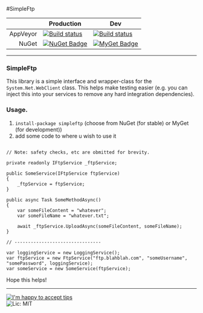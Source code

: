 #SimpleFtp

|            | Production | Dev |
| ----------:| ---------- | --- |
| AppVeyor   | [![Build status](https://ci.appveyor.com/api/projects/status/v2fh87qglnn121ad/?svg=true)](https://ci.appveyor.com/project/PureKrome/simpleftp-8os3j) | [![Build status](https://ci.appveyor.com/api/projects/status/kxfqb2damdwohdu5?svg=true)](https://ci.appveyor.com/project/PureKrome/simpleftp)
| NuGet      | [![NuGet Badge](https://buildstats.info/nuget/SimpleFtp)](https://www.nuget.org/packages/SimpleFtp/) | [![MyGet Badge](https://buildstats.info/myget/simpleftp/simpleftp)](https://www.myget.org/feed/simpleftp/package/nuget/simpleftp) |

---

### SimpleFtp

This library is a simple interface and wrapper-class for the `System.Net.WebClient` class. This helps make testing easier (e.g. you can inject this into your services to remove any hard integration dependencies).

### Usage.

1. `install-package simpleftp` (choose from NuGet (for stable) or MyGet (for development)) 
2. add some code to where u wish to use it

```

// Note: safety checks, etc are obmitted for brevity.

private readonly IFtpService _ftpService;

public SomeService(IFtpService ftpService)
{
    _ftpService = ftpService;
}

public async Task SomeMethodAsync()
{
    var someFileContent = "whatever";
    var someFileName = "whatever.txt";

    await _ftpService.UploadAsync(someFileContent, someFileName);
}

// --------------------------------

var loggingService = new LoggingService();
var ftpService = new FtpService("ftp.blahblah.com", "someUsername", "somePassword", loggingService);
var someService = new SomeService(ftpService);

```

Hope this helps!

---
[![I'm happy to accept tips](http://img.shields.io/gittip/purekrome.svg?style=flat-square)](https://gratipay.com/PureKrome/)  
![Lic: MIT](http://img.shields.io/badge/License-MIT-blue.svg?style=flat-square)
